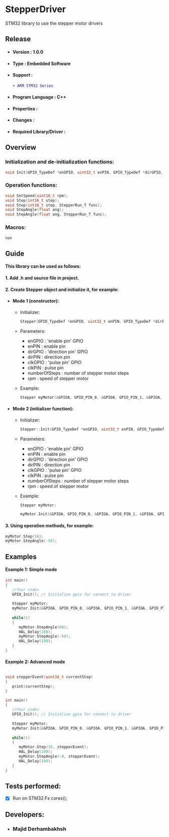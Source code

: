 # StepperDriver
STM32 library to use the stepper motor drivers

## Release
- #### Version : 1.0.0

- #### Type : Embedded Software

- #### Support :  
     ```diff  
     + ARM STM32 Series   
     ```

- #### Program Language : C++

- #### Properties :

- #### Changes :  

- #### Required Library/Driver :


## Overview 
### Initialization and de-initialization functions:
```c++
void Init(GPIO_TypeDef *enGPIO, uint32_t enPIN, GPIO_TypeDef *dirGPIO, uint32_t dirPIN, GPIO_TypeDef *clkGPIO, uint32_t clkPIN, uint16_t  numberOfSteps, uint16_t  rpm);
``` 

### Operation functions:
```c++
void SetSpeed(uint16_t rpm);
void Step(int16_t step);
void Step(int16_t step, StepperRun_T func);
void StepAngle(float ang);
void StepAngle(float ang, StepperRun_T func);
``` 

### Macros:
```diff  
non   
```
    
## Guide

#### This library can be used as follows:
#### 1.  Add .h and source file in project.      
#### 2.  Create Stepper object and initialize it, for example:  
- #### Mode 1 (constructor):  
   * Initializer:
      ```c++
      Stepper(GPIO_TypeDef *enGPIO, uint32_t enPIN, GPIO_TypeDef *dirGPIO, uint32_t dirPIN, GPIO_TypeDef *clkGPIO, uint32_t clkPIN, uint16_t  numberOfSteps, uint16_t  rpm);
      ``` 
   * Parameters:  
      * enGPIO : 'enable pin' GPIO 
      * enPIN : enable pin 
      * dirGPIO : 'direction pin' GPIO 
      * dirPIN : direction pin 
      * clkGPIO : 'pulse pin' GPIO 
      * clkPIN : pulse pin 
      * numberOfSteps : number of stepper motor steps  
      * rpm : speed of stepper motor  
          
          
   * Example:
      ```c++  
      Stepper myMotor(&GPIOA, GPIO_PIN_0, &GPIOA, GPIO_PIN_1, &GPIOA, GPIO_PIN_2, 400, 30);
      ``` 
- #### Mode 2 (initializer function):  
   * Initializer:
      ```c++
      Stepper::Init(GPIO_TypeDef *enGPIO, uint32_t enPIN, GPIO_TypeDef *dirGPIO, uint32_t dirPIN, GPIO_TypeDef *clkGPIO, uint32_t clkPIN, uint16_t  numberOfSteps, uint16_t  rpm);
      ``` 
   * Parameters:  
      * enGPIO : 'enable pin' GPIO 
      * enPIN : enable pin 
      * dirGPIO : 'direction pin' GPIO 
      * dirPIN : direction pin 
      * clkGPIO : 'pulse pin' GPIO 
      * clkPIN : pulse pin 
      * numberOfSteps : number of stepper motor steps  
      * rpm : speed of stepper motor  
          
          
   * Example:
      ```c++  
      Stepper myMotor;
      
      myMotor.Init(&GPIOA, GPIO_PIN_0, &GPIOA, GPIO_PIN_1, &GPIOA, GPIO_PIN_2, 400, 30);
      ``` 
     

#### 3.  Using operation methods, for example: 
        
```c++
myMotor.Step(10);
myMotor.StepAngle(-50);
```  
          
## Examples  

#### Example 1: Simple mode
   ```c++
   int main()
   {
      //Your codes
      GPIO_Init(); // Initialize gpio for connect to driver
      
      Stepper myMotor;
      myMotor.Init(&GPIOA, GPIO_PIN_0, &GPIOA, GPIO_PIN_1, &GPIOA, GPIO_PIN_2, 400, 30);
      
      while(1)
      {
         myMotor.StepAngle(60);
         HAL_Delay(100);
         myMotor.StepAngle(-50);
         HAL_Delay(100);
      }
   }
   ```
    
#### Example 2: Advanced mode
   ```c++
   
   void stepperEvent(uint16_t currentStep)
   {
      print(currentStep);
   }
   
   int main()
   {
      //Your codes
      GPIO_Init(); // Initialize gpio for connect to driver
      
      Stepper myMotor;
      myMotor.Init(&GPIOA, GPIO_PIN_0, &GPIOA, GPIO_PIN_1, &GPIOA, GPIO_PIN_2, 400, 30);
      
      while(1)
      {
         myMotor.Step(10, stepperEvent);
         HAL_Delay(100);
         myMotor.StepAngle(-9, stepperEvent);
         HAL_Delay(100);
      }
   }
   ```
    
## Tests performed:
- [x] Run on STM32 Fx cores();

## Developers: 
- ### Majid Derhambakhsh
